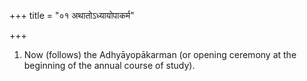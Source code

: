 +++
title = "०१ अथातोऽध्यायोपाकर्म"

+++
1. Now (follows) the Adhyāyopākarman (or opening ceremony at the beginning of the annual course of study).
